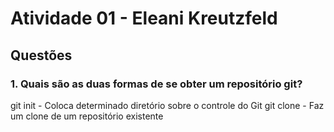 # Atividade 01 - Eleani Kreutzfeld

## Questões

### 1. Quais são as duas formas de se obter um repositório git?

git init - Coloca determinado diretório sobre o controle do Git
git clone - Faz um clone de um repositório existente 
